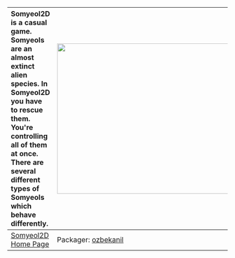 | Somyeol2D is a casual game. Somyeols are an almost extinct alien species. In Somyeol2D you have to rescue them. You're controlling all of them at once. There are several different types of Somyeols which behave differently. | <a href='http://www.youtube.com/watch?feature=player_embedded&v=2_ftaZ1SSa0' target='_blank'><img src='http://img.youtube.com/vi/2_ftaZ1SSa0/0.jpg' width='425' height=344 /></a> |
|:--------------------------------------------------------------------------------------------------------------------------------------------------------------------------------------------------------------------------------|:----------------------------------------------------------------------------------------------------------------------------------------------------------------------------------|
|[Somyeol2D Home Page](http://www.somyeol.com/)| Packager: [ozbekanil](ozbekanil.md) |